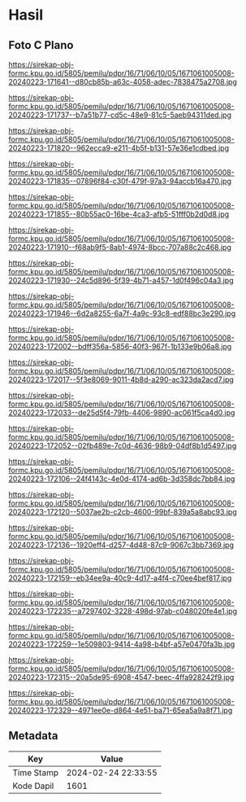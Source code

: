 # Hasil

## Foto C Plano

https://sirekap-obj-formc.kpu.go.id/5805/pemilu/pdpr/16/71/06/10/05/1671061005008-20240223-171641--d80cb85b-a63c-4058-adec-7838475a2708.jpg

https://sirekap-obj-formc.kpu.go.id/5805/pemilu/pdpr/16/71/06/10/05/1671061005008-20240223-171737--b7a51b77-cd5c-48e9-81c5-5aeb94311ded.jpg

https://sirekap-obj-formc.kpu.go.id/5805/pemilu/pdpr/16/71/06/10/05/1671061005008-20240223-171820--962ecca9-e211-4b5f-b131-57e36e1cdbed.jpg

https://sirekap-obj-formc.kpu.go.id/5805/pemilu/pdpr/16/71/06/10/05/1671061005008-20240223-171835--07896f84-c30f-479f-97a3-94accb16a470.jpg

https://sirekap-obj-formc.kpu.go.id/5805/pemilu/pdpr/16/71/06/10/05/1671061005008-20240223-171855--80b55ac0-16be-4ca3-afb5-51fff0b2d0d8.jpg

https://sirekap-obj-formc.kpu.go.id/5805/pemilu/pdpr/16/71/06/10/05/1671061005008-20240223-171910--f68ab9f5-8ab1-4974-8bcc-707a88c2c468.jpg

https://sirekap-obj-formc.kpu.go.id/5805/pemilu/pdpr/16/71/06/10/05/1671061005008-20240223-171930--24c5d896-5f39-4b71-a457-1d0f496c04a3.jpg

https://sirekap-obj-formc.kpu.go.id/5805/pemilu/pdpr/16/71/06/10/05/1671061005008-20240223-171946--6d2a8255-6a7f-4a9c-93c8-edf88bc3e290.jpg

https://sirekap-obj-formc.kpu.go.id/5805/pemilu/pdpr/16/71/06/10/05/1671061005008-20240223-172002--bdff356a-5856-40f3-967f-1b133e9b06a8.jpg

https://sirekap-obj-formc.kpu.go.id/5805/pemilu/pdpr/16/71/06/10/05/1671061005008-20240223-172017--5f3e8069-9011-4b8d-a290-ac323da2acd7.jpg

https://sirekap-obj-formc.kpu.go.id/5805/pemilu/pdpr/16/71/06/10/05/1671061005008-20240223-172033--de25d5f4-79fb-4406-9890-ac061f5ca4d0.jpg

https://sirekap-obj-formc.kpu.go.id/5805/pemilu/pdpr/16/71/06/10/05/1671061005008-20240223-172052--02fb489e-7c0d-4636-98b9-04df8b1d5497.jpg

https://sirekap-obj-formc.kpu.go.id/5805/pemilu/pdpr/16/71/06/10/05/1671061005008-20240223-172106--24f4143c-4e0d-4174-ad6b-3d358dc7bb84.jpg

https://sirekap-obj-formc.kpu.go.id/5805/pemilu/pdpr/16/71/06/10/05/1671061005008-20240223-172120--5037ae2b-c2cb-4600-99bf-839a5a8abc93.jpg

https://sirekap-obj-formc.kpu.go.id/5805/pemilu/pdpr/16/71/06/10/05/1671061005008-20240223-172136--1920eff4-d257-4d48-87c9-9067c3bb7369.jpg

https://sirekap-obj-formc.kpu.go.id/5805/pemilu/pdpr/16/71/06/10/05/1671061005008-20240223-172159--eb34ee9a-40c9-4d17-a4f4-c70ee4bef817.jpg

https://sirekap-obj-formc.kpu.go.id/5805/pemilu/pdpr/16/71/06/10/05/1671061005008-20240223-172235--a7297402-3228-498d-97ab-c048020fe4e1.jpg

https://sirekap-obj-formc.kpu.go.id/5805/pemilu/pdpr/16/71/06/10/05/1671061005008-20240223-172259--1e509803-9414-4a98-b4bf-a57e0470fa3b.jpg

https://sirekap-obj-formc.kpu.go.id/5805/pemilu/pdpr/16/71/06/10/05/1671061005008-20240223-172315--20a5de95-6908-4547-beec-4ffa928242f9.jpg

https://sirekap-obj-formc.kpu.go.id/5805/pemilu/pdpr/16/71/06/10/05/1671061005008-20240223-172329--4971ee0e-d864-4e51-ba71-65ea5a9a8f71.jpg


## Metadata

| Key        | Value               |
| ---------- | ------------------- |
| Time Stamp | 2024-02-24 22:33:55 |
| Kode Dapil | 1601                |



